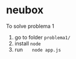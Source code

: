 # neubox

To solve problema 1
1) go to folder  ```problema1/ ```
2) install ```node```
3) run ```   node app.js```
